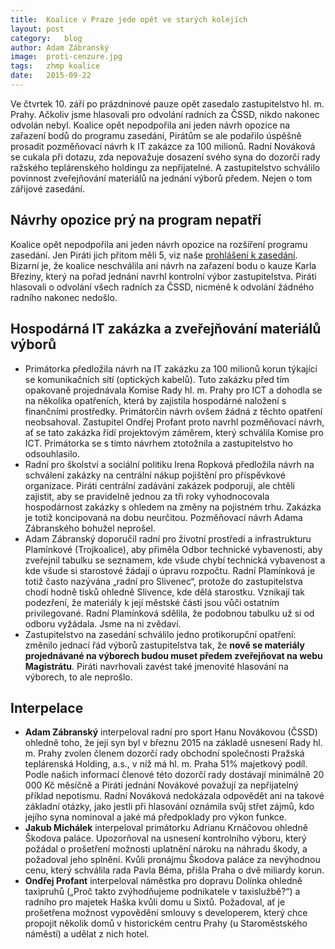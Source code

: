 ```yaml
---
title:	Koalice v Praze jede opět ve starých kolejích
layout:	post
category:	blog
author:	Adam Zábranský
image:	proti-cenzure.jpg
tags:	zhmp koalice
date:	2015-09-22
---
```


Ve čtvrtek 10. září po prázdninové pauze opět zasedalo zastupitelstvo hl. m. Prahy. Ačkoliv jsme hlasovali pro odvolání radních za ČSSD, nikdo nakonec odvolán nebyl. Koalice opět nepodpořila ani jeden návrh opozice na zařazení bodů do programu zasedání, Pirátům se ale podařilo úspěšně prosadit pozměňovací návrh k IT zakázce za 100 milionů. Radní Nováková se cukala při dotazu, zda nepovažuje dosazení svého syna do dozorčí rady ražského teplárenského holdingu za nepřijatelné. A zastupitelstvo schválilo povinnost zveřejňování materiálů na jednání výborů předem. Nejen o tom zářijové zasedání.

Návrhy opozice prý na program nepatří
----------------------------------

Koalice opět nepodpořila ani jeden návrh opozice na rozšíření programu zasedání. Jen Piráti jich přitom měli 5, viz naše [prohlášení k zasedání](https://praha.pirati.cz/stanovisko-piratu.html). Bizarní je, že koalice neschválila ani návrh na zařazení bodu o kauze Karla Březiny, který na pořad jednání navrhl kontrolní výbor zastupitelstva. Piráti hlasovali o odvolání všech radních za ČSSD, nicméně k odvolání žádného radního nakonec nedošlo.

Hospodárná IT zakázka a zveřejňování materiálů výborů
----------------------------------

  - Primátorka předložila návrh na IT zakázku za 100 milionů korun týkající se komunikačních sítí (optických kabelů). Tuto zakázku před tím opakovaně projednávala Komise Rady hl. m. Prahy pro ICT a dohodla se na několika opatřeních, která by zajistila hospodárné naložení s finančními prostředky. Primátorčin návrh ovšem žádná z těchto opatření neobsahoval. Zastupitel Ondřej Profant proto navrhl pozměňovací návrh, ať se tato zakázka řídí projektovým záměrem, který schválila Komise pro ICT. Primátorka se s tímto návrhem ztotožnila a zastupitelstvo ho odsouhlasilo.
  - Radní pro školství a sociální politiku Irena Ropková předložila návrh na schválení zakázky na centrální nákup pojištění pro příspěvkové organizace. Piráti centrální zadávání zakázek podporují, ale chtěli zajistit, aby se pravidelně jednou za tři roky vyhodnocovala hospodárnost zakázky s ohledem na změny na pojistném trhu. Zakázka je totiž koncipovaná na dobu neurčitou. Pozměňovací návrh Adama Zábranského bohužel neprošel.
  - Adam Zábranský doporučil radní pro životní prostředí a infrastrukturu Plamínkové (Trojkoalice), aby přiměla Odbor technické vybavenosti, aby zveřejnil tabulku se seznamem, kde všude chybí technická vybavenost a kde všude si starostové žádají o úpravu rozpočtu. Radní Plamínková je totiž často nazývána „radní pro Slivenec“, protože do zastupitelstva chodí hodně tisků ohledně Slivence, kde dělá starostku. Vznikají tak podezření, že materiály k její městské části jsou vůči ostatním privilegované. Radní Plamínková sdělila, že podobnou tabulku už si od odboru vyžádala. Jsme na ni zvědaví.
  - Zastupitelstvo na zasedání schválilo jedno protikorupční opatření: změnilo jednací řád výborů zastupitelstva tak, že **nově se materiály projednávané na výborech budou muset předem zveřejňovat na webu Magistrátu**. Piráti navrhovali zavést také jmenovité hlasování na výborech, to ale neprošlo.

Interpelace
----------------------------------
  - **Adam Zábranský** interpeloval radní pro sport Hanu Novákovou (ČSSD) ohledně toho, že její syn byl v březnu 2015 na základě usnesení Rady hl. m. Prahy zvolen členem dozorčí rady obchodní společnosti Pražská teplárenská Holding, a.s., v níž má hl. m. Praha 51% majetkový podíl. Podle našich informací členové této dozorčí rady dostávají minimálně 20 000 Kč měsíčně a Piráti jednání Novákové považují za nepřijatelný příklad nepotismu. Radní Nováková nedokázala odpovědět ani na takové základní otázky, jako jestli při hlasování oznámila svůj střet zájmů, kdo jejího syna nominoval a jaké má předpoklady pro výkon funkce.
  - **Jakub Michálek** interpeloval primátorku Adrianu Krnáčovou ohledně Škodova paláce. Upozorňoval na usnesení kontrolního výboru, který požádal o prošetření možnosti uplatnění nároku na náhradu škody, a požadoval jeho splnění. Kvůli pronájmu Škodova paláce za nevýhodnou cenu, který schválila rada Pavla Béma, přišla Praha o dvě miliardy korun.
  - **Ondřej Profant** interpeloval náměstka pro dopravu Dolínka ohledně taxipruhů („Proč takto zvýhodňujeme podnikatele v taxislužbě?“) a radního pro majetek Haška kvůli domu u Sixtů. Požadoval, ať je prošetřena možnost vypovědění smlouvy s developerem, který chce propojit několik domů v historickém centru Prahy (u Staroměstského náměstí) a udělat z nich hotel.

